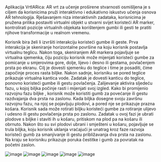 Aplikacija VrtlARica: AR vrt za učenje proširene stvarnosti osmišljena je s ciljem da korisnicima pruži interaktivno i edukativno iskustvo učenja osnova AR tehnologija.  Rješavanjem niza interaktivnih zadataka, korisnicima je pružena prilika postaviti virtualni objekt u stvarni svijet koristeći AR marker, kontrolirati pozicije virtualnih objekata korištenjem gumbi ili gesti te pratiti njihove transformacije u realnom vremenu.  

 

Korisnik bira želi li izvršiti interakciju koristeći gumbe ili geste. Prva interakcija je skeniranje horizontalne površine na koju korisnik postavlja virtualnu teglicu. Nakon toga, skeniranjem AR markera pojavljuje se virtualna sjemenka, čiju poziciju korisnik može mijenjati koristeći gumbe za pomicanje u smjerovima gore, dolje, lijevo i desno ili gestama, povlačenjem prsta po ekranu. Cilj je dovesti sjemenku do teglice i time je posaditi, čime započinje proces rasta biljke. Nakon sadnje, korisniku se pored teglice prikazuje virtualna kantica vode. Zadatak je dovesti kanticu do teglice, ponovno koristeći gumbe ili gestu povlačenja. Zalijevanje aktivira sljedeću fazu, u kojoj biljka počinje rasti i mijenjati svoj izgled. Kako bi promijenio razvojnu fazu biljke , korisnik može koristiti gumb za povećanje ili gestu razdvajanja dva prsta na zaslonu. Kada biljka dosegne svoju završnu razvojnu fazu, na njoj se pojavljuju plodovi, a pored nje se prikazuje prazna košara. Korisnik sada može rotirati biljku koristeći gumbe za rotiranje ulijevo i udesno ili gestu povlačenja prsta po zaslonu. Zadatak u ovoj fazi je ubrati plodove s biljke i staviti ih u košaru, pritiskom na plod pa na košaru ili obrnuto. Nakon što su svi plodovi ubrani i smješteni u košaru, pojavljuje se trula biljka, koju korisnik uklanja vraćajući je unatrag kroz faze razvoja koristeći gumb za smanjivanje ili gestu približavanja dva prsta na zaslonu. Na kraju se korisniku prikazuje poruka čestitke i gumb za povratak na početni zaslon.

![image](https://github.com/user-attachments/assets/8bff270d-236c-497a-bf7c-eade9c456510) 
![image](https://github.com/user-attachments/assets/ffeec84f-4452-470e-8710-0e47417db698)
![image](https://github.com/user-attachments/assets/6db34021-77f5-458d-b5e3-036292ad31f4) 
![image](https://github.com/user-attachments/assets/16790534-679c-4a47-a217-4bf5cdb3fccb)
![image](https://github.com/user-attachments/assets/9113732b-88e2-4531-95db-f4cb4b37953f)



